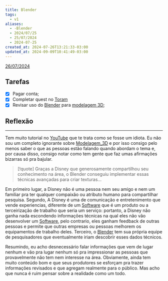 ```yaml
---
title: Blender
tags:
  - v1
aliases:
  - -Blender
  - 2024/07/25
  - 25/07/2024
  - 2024-07-25
created_at: 2024-07-26T13:21:33-03:00
updated_at: 2024-09-09T10:41:49-03:00
---
```


[26/07/2024](2024-07-26-Correcoes.md)

## Tarefas
- [x] Pagar  conta;
- [x] Completar quest no [Toram](../../../api/atomos/2024/07/26/Toram.md)
- [x] Revisar uso do [Blender](../../../api/ideias/2024/07/26/Blender.md) para [modelagem 3D](../../../api/ideias/2024/07/26/Modelagem_3D.md);

##  Reflexão
---
Tem muito tutorial no [YouTube](../../../api/ideias/2024/07/16/YouTube.md) que te trata como se fosse um idiota. Eu não sou um completo ignorante sobre [Modelagem_3D](../../../api/ideias/2024/07/26/Modelagem_3D.md) e por isso consigo pelo menos saber o que as pessoas estão falando quando abordam o tema e, por causa disso, consigo notar como tem gente que faz umas afirmações bizarras só pra bajular. 

> [!quote] Graças a Disney que generosamente compartilhou seu conhecimento na área, o Blender conseguiu implementar essas técnicas avançadas para criar texturas...

Em primeiro lugar, a Disney não é uma pessoa nem seu amigo e nem um familiar pra ter qualquer compaixão ou atributo humano para compartilhar pesquisa. Segundo, A Disney é uma de comunicação e entretenimento que vende experiencias, diferente de um [Software](../../../api/sementes/2024/07/02/Software.md) que é um produto ou a terceirização de trabalho que seria um serviço: portanto, a Disney não ganha nada escondendo informações técnicas na qual eles não vão desenvolver um [Software](../../../api/sementes/2024/07/02/Software.md), pelo contrario, eles ganham feedback de outras pessoas e permite que outras empresas ou pessoas melhorem os equipamentos de trabalho deles. Terceiro, o [Blender](../../../api/ideias/2024/07/26/Blender.md) tem sua própria equipe de pesquisadores que eventualmente iriam descobrir esses dados técnicos. 

Resumindo, eu acho desnecessário falar informações que vem de lugar nenhum e vão pra lugar nenhum só pra impressionar as pessoas que provavelmente não tem nem interesse na área. Obviamente, ainda tem muito conteúdo bom e que seus produtores se esforçam pra trazer informações revisados e que agregam realmente para o público. Mas acho que nunca é ruim pensar sobre a realidade como um todo.